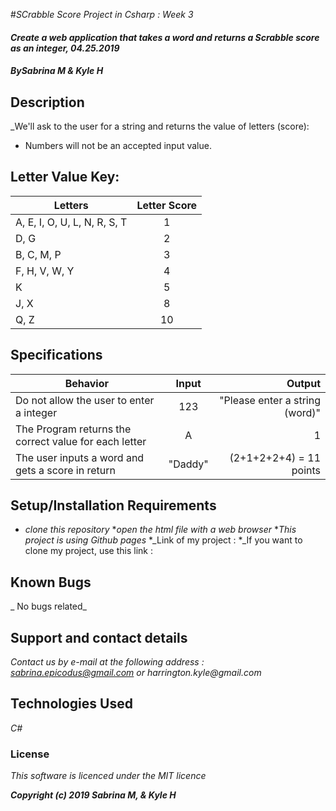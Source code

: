 #_SCrabble Score Project in Csharp : Week 3_

#### _Create a web application that takes a word and returns a Scrabble score as an integer, 04.25.2019_

#### _By**Sabrina M & Kyle H**_

## Description

_We'll ask to the user for a string and returns the value of letters (score):

* Numbers will not be an accepted input value.

## Letter Value Key:

| Letters| Letter Score |
| ------------- |:-------------:|
| A, E, I, O, U, L, N, R, S, T |  1 |
| D, G | 2 |
| B, C, M, P | 3 |
| F, H, V, W, Y | 4 |
| K | 5 |
| J, X | 8 |
| Q, Z | 10 |


## Specifications



| Behavior | Input | Output |
| ------------- |:-------------:| -----:|
| Do not allow the user to enter a integer  | 123 | "Please enter a string (word)"  |
| The Program returns the correct value for each letter| A |  1 |
| The user inputs a word and gets a score in return | "Daddy" | (2+1+2+2+4) = 11 points |




## Setup/Installation Requirements

* _clone this repository_
*_open the html file with a web browser_
*_This project is using Github pages_
*_Link of my project :
*_If you want to clone my project, use this link :

## Known Bugs

_ No bugs related_

## Support and contact details

_Contact us by e-mail at the following address : sabrina.epicodus@gmail.com or harrington.kyle@gmail.com_

## Technologies Used

_C#_


### License

*This software is licenced under the MIT licence*

**_Copyright (c) 2019 Sabrina M, & Kyle H_**
